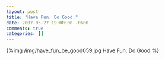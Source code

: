 ```yaml
---
layout: post
title: "Have Fun. Do Good."
date: 2007-05-27 19:00:00 -0600
comments: true
categories: []
---
```


{%img /img/have_fun_be_good059.jpg Have Fun. Do Good.%}




    
